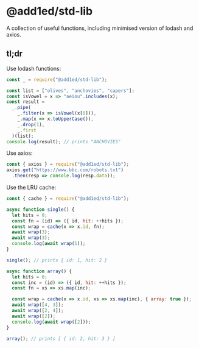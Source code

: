 # @add1ed/std-lib

A collection of useful functions, including minimised version of lodash and axios.

## tl;dr

Use lodash functions:
```js
const _ = require("@add1ed/std-lib");

const list = ["olives", "anchovies", "capers"];
const isVowel = x => "aeiou".includes(x);
const result = 
  _.pipe(
    _.filter(x => isVowel(x[0])),
    _.map(x => x.toUpperCase()),
    _.drop(1),
    _.first
  )(list);
console.log(result); // prints "ANCHOVIES"
```

Use axios:
```js
const { axios } = require("@add1ed/std-lib");
axios.get("https://www.bbc.com/robots.txt")
  .then(resp => console.log(resp.data));
```

Use the LRU cache:
```js
const { cache } = require("@add1ed/std-lib");

async function single() {
  let hits = 0;
  const fn = (id) => ({ id, hit: ++hits });
  const wrap = cache(x => x.id, fn);
  await wrap(3);
  await wrap(3);
  console.log(await wrap(1));
}

single(); // prints { id: 1, hit: 2 }

async function array() {
  let hits = 0;
  const inc = (id) => ({ id, hit: ++hits });
  const fn = xs => xs.map(inc);

  const wrap = cache(x => x.id, xs => xs.map(inc), { array: true });
  await wrap([4, 3]);
  await wrap([2, 4]);
  await wrap([2]);
  console.log(await wrap([2]));
}

array(); // prints [ { id: 2, hit: 3 } ]
```